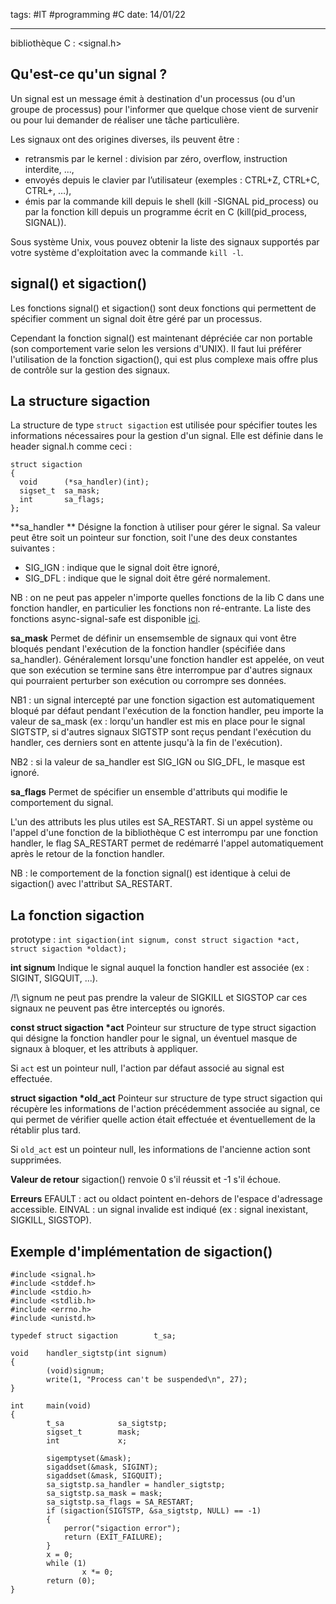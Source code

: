 tags: #IT #programming #C 
date: 14/01/22
***

bibliothèque C : <signal.h>

## Qu'est-ce qu'un signal ?
Un signal est un message émit à destination d'un processus (ou d'un groupe de processus) pour l'informer que quelque chose vient de survenir ou pour lui demander de réaliser une tâche particulière.

Les signaux ont des origines diverses, ils peuvent être :
- retransmis par le kernel : division par zéro, overflow, instruction interdite, ...,
- envoyés depuis le clavier par l’utilisateur (exemples : CTRL+Z, CTRL+C, CTRL+\, …),
- émis par la commande kill depuis le shell (kill -SIGNAL pid_process) ou par la fonction kill depuis un programme écrit en C (kill(pid_process, SIGNAL)).

Sous système Unix, vous pouvez obtenir la liste des signaux supportés par votre système d'exploitation avec la commande `kill -l`.

## signal() et sigaction()
Les fonctions signal() et sigaction() sont deux fonctions qui permettent de spécifier comment un signal doit être géré par un processus. 

Cependant la fonction signal() est maintenant dépréciée car non portable (son comportement varie selon les versions d'UNIX). Il faut lui préférer l'utilisation de la fonction sigaction(), qui est plus complexe mais offre plus de contrôle sur la gestion des signaux. 

## La structure sigaction
La structure de type `struct sigaction` est utilisée pour spécifier toutes les informations nécessaires pour la gestion d'un signal. Elle est définie dans le header signal.h comme ceci :

```
struct sigaction 
{
  void		(*sa_handler)(int); 
  sigset_t	sa_mask; 
  int		sa_flags;
};
```

**sa_handler **
Désigne la fonction à utiliser pour gérer le signal. Sa valeur peut être soit un pointeur sur fonction, soit l'une des deux constantes suivantes :
- SIG_IGN : indique que le signal doit être ignoré,
- SIG_DFL : indique que le signal doit être géré normalement.

NB : on ne peut pas appeler n'importe quelles fonctions de la lib C dans une fonction handler, en particulier les fonctions non ré-entrante. La liste des fonctions async-signal-safe est disponible [ici](https://man7.org/linux/man-pages/man7/signal-safety.7.html).

**sa_mask**
Permet de définir un ensemsemble de signaux qui vont être bloqués pendant l'exécution de la fonction handler (spécifiée dans sa_handler). Généralement lorsqu'une fonction handler est appelée, on veut que son exécution se termine sans être interrompue par d'autres signaux qui pourraient perturber son exécution ou corrompre ses données.

NB1 : un signal intercepté par une fonction sigaction est automatiquement bloqué par défaut pendant l'exécution de la fonction handler, peu importe la valeur de sa_mask (ex : lorqu'un handler est mis en place pour le signal SIGTSTP, si d'autres signaux SIGTSTP sont reçus pendant l'exécution du handler, ces derniers sont en attente jusqu'à la fin de l'exécution).

NB2 : si la valeur de sa_handler est SIG_IGN ou SIG_DFL, le masque est ignoré. 

**sa_flags**
Permet de spécifier un ensemble d'attributs qui modifie le comportement du signal. 

L'un des attributs les plus utiles est SA_RESTART. Si un appel système ou l'appel d'une fonction de la bibliothèque C est interrompu par une fonction handler, le flag SA_RESTART permet de redémarré l'appel automatiquement après le retour de la fonction handler.

NB : le comportement de la fonction signal() est identique à celui de sigaction() avec l'attribut SA_RESTART.

## La fonction sigaction
prototype : `int sigaction(int signum, const struct sigaction *act, struct sigaction *oldact);`

**int signum**
Indique le signal auquel la fonction handler est associée (ex : SIGINT, SIGQUIT, ...).

/!\ signum ne peut pas prendre la valeur de SIGKILL et SIGSTOP car ces signaux ne peuvent pas être interceptés ou ignorés.

**const struct sigaction \*act**
Pointeur sur structure de type struct sigaction qui désigne la fonction handler pour le signal, un éventuel masque de signaux à bloquer, et les attributs à appliquer.

Si `act` est un pointeur null, l'action par défaut associé au signal est effectuée. 

**struct sigaction \*old_act**
Pointeur sur structure de type struct sigaction qui récupère les informations de l'action précédemment associée au signal, ce qui permet de vérifier quelle action était effectuée et éventuellement de la rétablir plus tard.

Si `old_act` est un pointeur null, les informations de l'ancienne action sont supprimées.

**Valeur de retour**
sigaction() renvoie 0 s'il réussit et -1 s'il échoue.

**Erreurs**
EFAULT : act ou oldact pointent en-dehors de l'espace d'adressage accessible.
EINVAL : un signal invalide est indiqué (ex : signal inexistant, SIGKILL, SIGSTOP).

## Exemple d'implémentation de sigaction()

```
#include <signal.h>
#include <stddef.h>
#include <stdio.h>
#include <stdlib.h>
#include <errno.h>
#include <unistd.h>

typedef struct sigaction        t_sa;

void    handler_sigtstp(int signum)
{
        (void)signum;
        write(1, "Process can't be suspended\n", 27);
}

int     main(void)
{
        t_sa            sa_sigtstp;
        sigset_t        mask;
        int				x;

        sigemptyset(&mask);
        sigaddset(&mask, SIGINT);
        sigaddset(&mask, SIGQUIT);
        sa_sigtstp.sa_handler = handler_sigtstp;
        sa_sigtstp.sa_mask = mask;
        sa_sigtstp.sa_flags = SA_RESTART;
        if (sigaction(SIGTSTP, &sa_sigtstp, NULL) == -1)
		{
			perror("sigaction error");
			return (EXIT_FAILURE);
		}
        x = 0;
        while (1)
                x *= 0;
        return (0);
}
```
